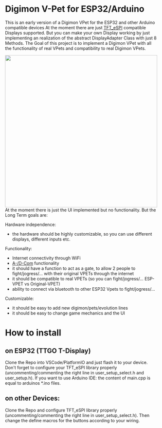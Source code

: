 # Digimon V-Pet for ESP32/Arduino
This is an early version of a Digimon VPet for the ESP32 and other Arduino compatible devices
At the moment there are just [TFT_eSPI](https://github.com/Bodmer/TFT_eSPI/) compatible Displays supported. But you can make your own Display working by just implementing an realization of the abstract DisplayAdapter Class with just 8 Methods.
The Goal of this project is to implement a Digimon VPet with all the functionality of real VPets and compatibility to real Digimon VPets.

<img src="screenshot.jpg" width="500" >
At the moment there is just the UI implemented but no functionality. But the Long Term goals are:

Hardware independence:
- the hardware should be highly customizable, so you can use different displays, different inputs etc. 

Functionality:
- Internet connectivity through WiFi
- [A-/D-Com](https://www.alphahub.site/guide) functionality 
- it should have a function to act as a gate, to allow 2 people to fight/jogress/... with their original VPETs through the internet
- it should be compatible to real VPETs (so you can fight/jogress/... ESP-VPET vs Original-VPET)
- ability to connect via bluetooth to other ESP32 Vpets to fight/jogress/...

Customizable: 
- it should be easy to add new digimon/pets/evolution lines
- it should be easy to change game mechanics and the UI

# How to install 
## on ESP32 (TTGO T-Display)
Clone the Repo into VSCode/PlatformIO and just flash it to your device. Don't forget to configure your TFT_eSPI library properly (uncommenting/commenting the right line in user_setup_select.h and user_setup.h). If you want to use Arduino IDE: the content of main.cpp is equal to arduinos *.ino files. 

## on other Devices:
Clone the Repo and configure TFT_eSPI library properly (uncommenting/commenting the right line in user_setup_select.h). Then change the define macros for the buttons according to your wiring. 
